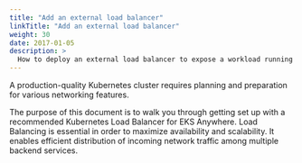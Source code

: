 ```yaml
---
title: "Add an external load balancer"
linkTitle: "Add an external load balancer"
weight: 30
date: 2017-01-05
description: >
  How to deploy an external load balancer to expose a workload running in EKS Anywhere
---
```


<!-- overview -->

A production-quality Kubernetes cluster requires planning and preparation for various networking features.

<!-- body -->


The purpose of this document is to walk you through getting set up with a recommended Kubernetes Load Balancer for EKS Anywhere.
Load Balancing is essential in order to maximize availability and scalability. It enables efficient distribution of incoming network traffic among multiple backend services.
